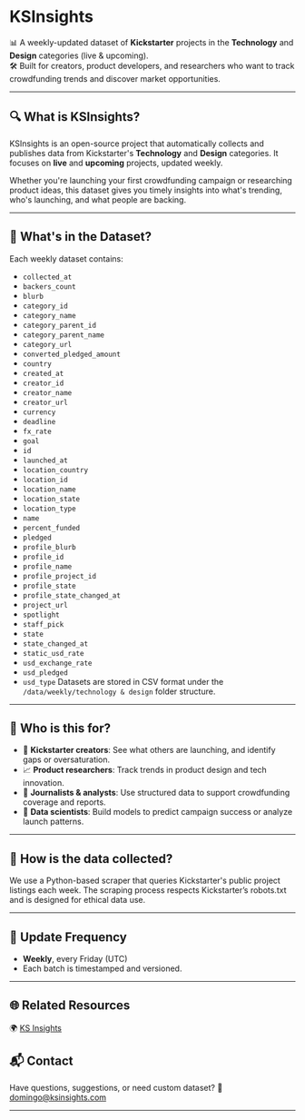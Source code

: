 # KSInsights

📊 A weekly-updated dataset of **Kickstarter** projects in the **Technology** and **Design** categories (live & upcoming).  
🛠️ Built for creators, product developers, and researchers who want to track crowdfunding trends and discover market opportunities.

---

## 🔍 What is KSInsights?

KSInsights is an open-source project that automatically collects and publishes data from Kickstarter's **Technology** and **Design** categories. It focuses on **live** and **upcoming** projects, updated weekly.

Whether you're launching your first crowdfunding campaign or researching product ideas, this dataset gives you timely insights into what's trending, who's launching, and what people are backing.

---

## 📁 What's in the Dataset?

Each weekly dataset contains:

- `collected_at`
- `backers_count`
- `blurb`
- `category_id`
- `category_name`
- `category_parent_id`
- `category_parent_name`
- `category_url`
- `converted_pledged_amount`
- `country`
- `created_at`
- `creator_id`
- `creator_name`
- `creator_url`
- `currency`
- `deadline`
- `fx_rate`
- `goal`
- `id`
- `launched_at`
- `location_country`
- `location_id`
- `location_name`
- `location_state`
- `location_type`
- `name`
- `percent_funded`
- `pledged`
- `profile_blurb`
- `profile_id`
- `profile_name`
- `profile_project_id`
- `profile_state`
- `profile_state_changed_at`
- `project_url`
- `spotlight`
- `staff_pick`
- `state`
- `state_changed_at`
- `static_usd_rate`
- `usd_exchange_rate`
- `usd_pledged`
- `usd_type`
Datasets are stored in CSV format under the `/data/weekly/technology & design` folder structure.

---

## 🧠 Who is this for?

- 🚀 **Kickstarter creators**: See what others are launching, and identify gaps or oversaturation.
- 📈 **Product researchers**: Track trends in product design and tech innovation.
- 📰 **Journalists & analysts**: Use structured data to support crowdfunding coverage and reports.
- 🤖 **Data scientists**: Build models to predict campaign success or analyze launch patterns.

---

## 🔄 How is the data collected?

We use a Python-based scraper that queries Kickstarter's public project listings each week. The scraping process respects Kickstarter’s robots.txt and is designed for ethical data use.

---

## 📅 Update Frequency

- **Weekly**, every Friday (UTC)
- Each batch is timestamped and versioned.

---

## 🌐 Related Resources
🌍 [KS Insights](https://ksinsights.com)

## 📬 Contact
Have questions, suggestions, or need custom dataset?
📧 [domingo@ksinsights.com](mailto:domingo@ksinsights.com)

---
